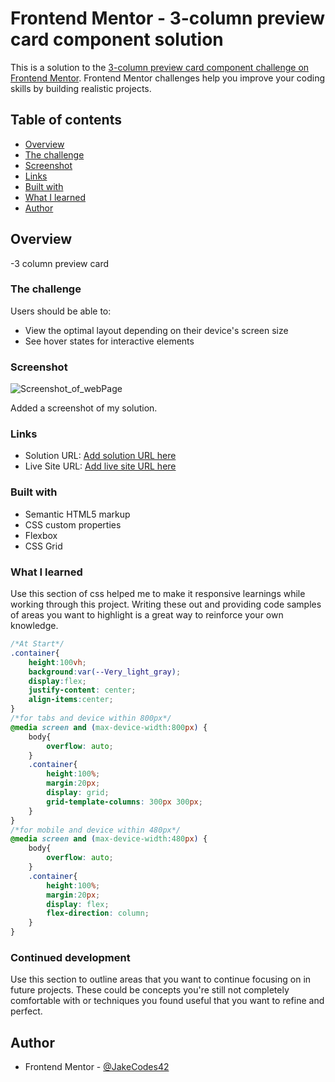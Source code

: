 # Frontend Mentor - 3-column preview card component solution

This is a solution to the [3-column preview card component challenge on Frontend Mentor](https://www.frontendmentor.io/challenges/3column-preview-card-component-pH92eAR2-). Frontend Mentor challenges help you improve your coding skills by building realistic projects. 

## Table of contents

  - [Overview](#overview)
  - [The challenge](#the-challenge)
  - [Screenshot](#screenshot)
  - [Links](#links)
  - [Built with](#built-with)
  - [What I learned](#what-i-learned)
  - [Author](#author)


## Overview
  -3 column preview card  
### The challenge

Users should be able to:

- View the optimal layout depending on their device's screen size
- See hover states for interactive elements

### Screenshot

![Screenshot_of_webPage](./images/ScreenShot_of_webPage.jpeg)

Added a screenshot of my solution.

### Links

- Solution URL: [Add solution URL here](https://your-solution-url.com)
- Live Site URL: [Add live site URL here](https://your-live-site-url.com)

### Built with

- Semantic HTML5 markup
- CSS custom properties
- Flexbox
- CSS Grid
### What I learned

Use this section of css helped me to make it responsive learnings while working through this project. Writing these out and providing code samples of areas you want to highlight is a great way to reinforce your own knowledge.

```css
/*At Start*/
.container{
    height:100vh;
    background:var(--Very_light_gray);
    display:flex;
    justify-content: center;
    align-items:center;
}
/*for tabs and device within 800px*/
@media screen and (max-device-width:800px) {
    body{
        overflow: auto;
    }
    .container{
        height:100%;
        margin:20px;
        display: grid;
        grid-template-columns: 300px 300px;
    }
}
/*for mobile and device within 480px*/
@media screen and (max-device-width:480px) {
    body{
        overflow: auto;
    }
    .container{
        height:100%;
        margin:20px;
        display: flex;
        flex-direction: column;
    }
}
```

### Continued development

Use this section to outline areas that you want to continue focusing on in future projects. These could be concepts you're still not completely comfortable with or techniques you found useful that you want to refine and perfect.


## Author

- Frontend Mentor - [@JakeCodes42](https://www.frontendmentor.io/profile/JakeCodes42)
